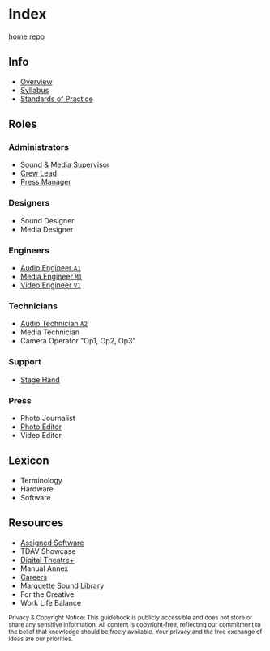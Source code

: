 # Index
[home repo](https://github.com/nmutdav/guidebook)

## Info
- [Overview](info/overview.md)
- [Syllabus](info/syllabus.md)
- [Standards of Practice](info/standards_of_practice.md)
## Roles
### Administrators
- [Sound & Media Supervisor](roles/admin/sound_and_media_supervisor.md)
- [Crew Lead](roles/admin/crew_lead.md)
- [Press Manager](roles/admin/press_manager.md)
### Designers
- Sound Designer
- Media Designer
### Engineers
- [Audio Engineer `A1`](roles/engineers/audio_engineer.md)
- [Media Engineer `M1`](roles/engineers/media_engineer.md)
- [Video Engineer `V1`](roles/engineers/video_engineer.md)
### Technicians
- [Audio Technician `A2`](roles/technicians/audio_technician.md)
- Media Technician
- Camera Operator "Op1, Op2, Op3"
### Support
- [Stage Hand](roles/support/stage_hand.md)
### Press
- Photo Journalist
- [Photo Editor](roles/press/photo_editor.md)
- Video Editor
## Lexicon
- Terminology
- Hardware
- Software
## Resources
- [Assigned Software](resources/assigned_software.md)
- TDAV Showcase
- [Digital Theatre+](https://www.digitaltheatreplus.com)
- Manual Annex
- [Careers](resources/careers.md)
- [Marquette Sound Library](https://github.com/nmutdav/soundlibrary)
- For the Creative
- Work Life Balance

<small>Privacy & Copyright Notice: This guidebook is publicly accessible and does not store or share any sensitive information. All content is copyright-free, reflecting our commitment to the belief that knowledge should be freely available. Your privacy and the free exchange of ideas are our priorities.
